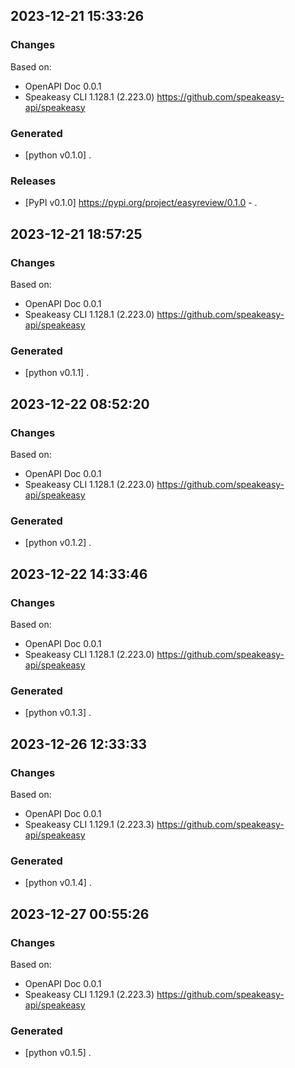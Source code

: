 

## 2023-12-21 15:33:26
### Changes
Based on:
- OpenAPI Doc 0.0.1 
- Speakeasy CLI 1.128.1 (2.223.0) https://github.com/speakeasy-api/speakeasy
### Generated
- [python v0.1.0] .
### Releases
- [PyPI v0.1.0] https://pypi.org/project/easyreview/0.1.0 - .

## 2023-12-21 18:57:25
### Changes
Based on:
- OpenAPI Doc 0.0.1 
- Speakeasy CLI 1.128.1 (2.223.0) https://github.com/speakeasy-api/speakeasy
### Generated
- [python v0.1.1] .

## 2023-12-22 08:52:20
### Changes
Based on:
- OpenAPI Doc 0.0.1 
- Speakeasy CLI 1.128.1 (2.223.0) https://github.com/speakeasy-api/speakeasy
### Generated
- [python v0.1.2] .

## 2023-12-22 14:33:46
### Changes
Based on:
- OpenAPI Doc 0.0.1 
- Speakeasy CLI 1.128.1 (2.223.0) https://github.com/speakeasy-api/speakeasy
### Generated
- [python v0.1.3] .

## 2023-12-26 12:33:33
### Changes
Based on:
- OpenAPI Doc 0.0.1 
- Speakeasy CLI 1.129.1 (2.223.3) https://github.com/speakeasy-api/speakeasy
### Generated
- [python v0.1.4] .

## 2023-12-27 00:55:26
### Changes
Based on:
- OpenAPI Doc 0.0.1 
- Speakeasy CLI 1.129.1 (2.223.3) https://github.com/speakeasy-api/speakeasy
### Generated
- [python v0.1.5] .